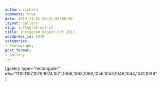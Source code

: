 ```yaml
---
author: richard
comments: true
date: 2013-11-01 20:21:02+00:00
layout: gallery
slug: instagram-oct-13
title: Instagram Digest Oct 2013
wordpress_id: 1078
categories:
- Photography
post_format:
- Gallery
---
```


[gallery type="rectangular" ids="1110,1107,1079,1074,1071,1066,1063,1060,1056,1053,1049,1044,1041,1038"]
